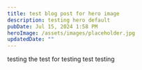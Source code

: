 ```yaml
---
title: test blog post for hero image
description: testing hero default
pubDate: Jul 15, 2024 1:58 PM
heroImage: /assets/images/placeholder.jpg
updatedDate: ""
---
```


testing the test for testing test testing
